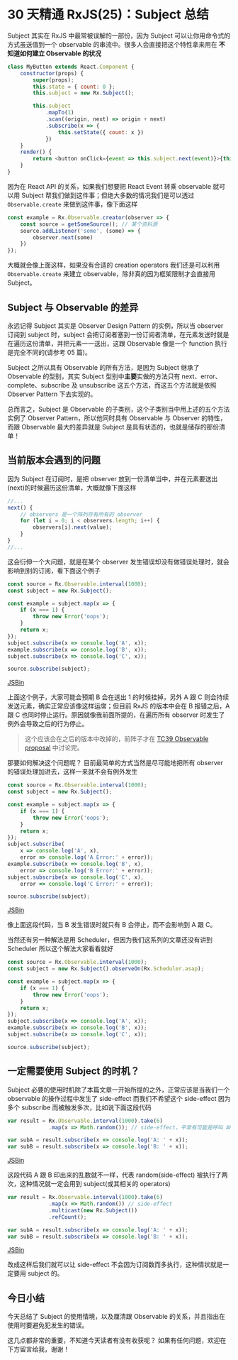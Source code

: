 # 30 天精通 RxJS(25)：Subject 总结

Subject 其实在 RxJS 中最常被误解的一部份，因为 Subject 可以让你用命令式的方式虽送值到一个 observable 的串流中。很多人会直接把这个特性拿来用在 **不知道如何建立 Observable 的状况**

```javascript
class MyButton extends React.Component {
    constructor(props) {
        super(props);
        this.state = { count: 0 };
        this.subject = new Rx.Subject();

        this.subject
            .mapTo(1)
            .scan((origin, next) => origin + next)
            .subscribe(x => {
                this.setState({ count: x })
            })
    }
    render() {
        return <button onClick={event => this.subject.next(event)}>{this.state.count}</button>
    }
}

```

因为在 React API 的关系，如果我们想要把 React Event 转乘 observable 就可以用 Subject 帮我们做到这件事；但绝大多数的情况我们是可以透过 `Observable.create` 来做到这件事，像下面这样

```javascript
const example = Rx.Observable.creator(observer => {
    const source = getSomeSource(); // 某个资料源
    source.addListener('some', (some) => {
        observer.next(some)
    })
});

```

大概就会像上面这样，如果没有合适的 creation operators 我们还是可以利用 `Observable.create` 来建立 observable，除非真的因为框架限制才会直接用 Subject。

## Subject 与 Observable 的差异

永远记得 Subject 其实是 Observer Design Pattern 的实例，所以当 observer 订阅到 subject 时，subject 会把订阅者塞到一份订阅者清单，在元素发送时就是在遍历这份清单，并把元素一一送出，这跟 Observable 像是一个 function 执行是完全不同的(请参考 05 篇)。

Subject 之所以具有 Observable 的所有方法，是因为 Subject 继承了 Observable 的型别，其实 Subject 型别中**主要**实做的方法只有 next、error、 complete、subscribe 及 unsubscribe 这五个方法，而这五个方法就是依照 Observer Pattern 下去实现的。

总而言之，Subject 是 Observable 的子类别，这个子类别当中用上述的五个方法实例了 Observer Pattern，所以他同时具有 Observable 与 Observer 的特性，而跟 Observable 最大的差异就是 Subject 是具有状态的，也就是储存的那份清单！

## 当前版本会遇到的问题

因为 Subject 在订阅时，是把 observer 放到一份清单当中，并在元素要送出(next)的时候遍历这份清单，大概就像下面这样

```javascript
//...
next() {
    // observers 是一个阵列存有所有的 observer 
    for (let i = 0; i < observers.length; i++) {
        observers[i].next(value);
    }
}
//...

```

这会衍伸一个大问题，就是在某个 observer 发生错误却没有做错误处理时，就会影响到别的订阅，看下面这个例子

```javascript
const source = Rx.Observable.interval(1000);
const subject = new Rx.Subject();

const example = subject.map(x => {
    if (x === 1) {
        throw new Error('oops');
    }
    return x;
});
subject.subscribe(x => console.log('A', x));
example.subscribe(x => console.log('B', x));
subject.subscribe(x => console.log('C', x));

source.subscribe(subject);

```

[JSBin](https://jsbin.com/hukalo/1/edit?html,js,console)

上面这个例子，大家可能会预期 B 会在送出 1 的时候挂掉，另外 A 跟 C 则会持续发送元素，确实正常应该像这样运席；但目前 RxJS 的版本中会在 B 报错之后，A 跟 C 也同时停止运行。原因就像我前面所提的，在遍历所有 observer 时发生了例外会导致之后的行为停止。

> 
> 
> 这个应该会在之后的版本中改掉的，前阵子才在 [TC39 Observable proposal](https://github.com/tc39/proposal-observable/issues/119#issuecomment-269429238) 中讨论完。
> 
> 

那要如何解决这个问题呢？ 目前最简单的方式当然是尽可能地把所有 observer 的错误处理加进去，这样一来就不会有例外发生

```javascript
const source = Rx.Observable.interval(1000);
const subject = new Rx.Subject();

const example = subject.map(x => {
    if (x === 1) {
        throw new Error('oops');
    }
    return x;
});
subject.subscribe(
    x => console.log('A', x),
    error => console.log('A Error:' + error));
example.subscribe(x => console.log('B', x),
    error => console.log('B Error:' + error));
subject.subscribe(x => console.log('C', x),
    error => console.log('C Error:' + error));

source.subscribe(subject);

```

[JSBin](https://jsbin.com/hukalo/2/edit?html,js,console)

像上面这段代码，当 B 发生错误时就只有 B 会停止，而不会影响到 A 跟 C。

当然还有另一种解法是用 Scheduler，但因为我们这系列的文章还没有讲到 Scheduler 所以这个解法大家看看就好

```javascript
const source = Rx.Observable.interval(1000);
const subject = new Rx.Subject().observeOn(Rx.Scheduler.asap);

const example = subject.map(x => {
    if (x === 1) {
        throw new Error('oops');
    }
    return x;
});
subject.subscribe(x => console.log('A', x));
example.subscribe(x => console.log('B', x));
subject.subscribe(x => console.log('C', x));

source.subscribe(subject);

```

## 一定需要使用 Subject 的时机？

Subject 必要的使用时机除了本篇文章一开始所提的之外，正常应该是当我们一个 observable 的操作过程中发生了 side-effect 而我们不希望这个 side-effect 因为多个 subscribe 而被触发多次，比如说下面这段代码

```javascript
var result = Rx.Observable.interval(1000).take(6)
             .map(x => Math.random()); // side-effect，平常有可能是呼叫 API 或其他 side effect

var subA = result.subscribe(x => console.log('A: ' + x));
var subB = result.subscribe(x => console.log('B: ' + x));

```

[JSBin](https://jsbin.com/bogiful/2/edit?html,js,console)

这段代码 A 跟 B 印出来的乱数就不一样，代表 random(side-effect) 被执行了两次，这种情况就一定会用到 subject(或其相关的 operators)

```javascript
var result = Rx.Observable.interval(1000).take(6)
             .map(x => Math.random()) // side-effect
             .multicast(new Rx.Subject())
             .refCount();

var subA = result.subscribe(x => console.log('A: ' + x));
var subB = result.subscribe(x => console.log('B: ' + x));

```

[JSBin](https://jsbin.com/bogiful/1/edit?html,js,console)

改成这样后我们就可以让 side-effect 不会因为订阅数而多执行，这种情状就是一定要用 subject 的。

## 今日小结

今天总结了 Subject 的使用情境，以及厘清跟 Observable 的关系，并且指出在使用时要避免犯发生的错误。

这几点都非常的重要，不知道今天读者有没有收获呢？ 如果有任何问题，欢迎在下方留言给我，谢谢！
